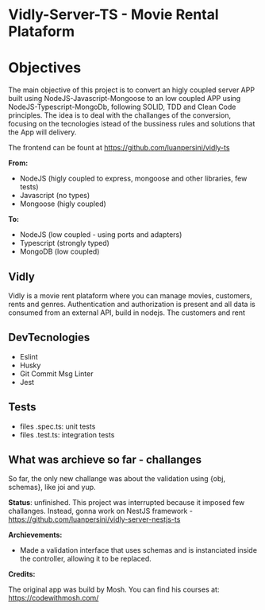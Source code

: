 # Vidly-Server-TS - Movie Rental Plataform

# Objectives

The main objective of this project is to convert an higly coupled server APP built using NodeJS-Javascript-Mongoose to an low coupled APP using NodeJS-Typescript-MongoDb, following SOLID, TDD and Clean Code principles. The idea is to deal with the challanges of the conversion, focusing on the tecnologies istead of the bussiness rules and solutions that the App will delivery.

The frontend can be fount at https://github.com/luanpersini/vidly-ts

**From:**

- NodeJS (higly coupled to express, mongoose and other libraries, few tests)
- Javascript (no types)
- Mongoose (higly coupled)

**To:**

- NodeJS (low coupled - using ports and adapters)
- Typescript (strongly typed)
- MongoDB (low coupled)

## Vidly

Vidly is a movie rent plataform where you can manage movies, customers, rents and genres. Authentication and authorization is present and all data is consumed from an external API, build in nodejs. The customers and rent


## DevTecnologies

- Eslint
- Husky
- Git Commit Msg Linter
- Jest

## Tests

- files .spec.ts: unit tests
- files .test.ts: integration tests

## What was archieve so far - challanges

So far, the only new challange was about the validation using {obj, schemas}, like joi and yup.

**Status**: unfinished. This project was interrupted because it imposed few challanges. Instead, gonna work on NestJS framework - https://github.com/luanpersini/vidly-server-nestjs-ts

**Archievements:**

- Made a validation interface that uses schemas and is instanciated inside the controller, allowing it to be replaced.

**Credits:**

The original app was build by Mosh. You can find his courses at: https://codewithmosh.com/